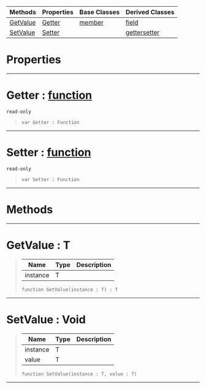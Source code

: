 |Methods|Properties|Base Classes|Derived Classes|
|---|---|---|---|
|[ GetValue](property.md#getvalue-zilch-engine-doc)|[ Getter](property.md#getter-zilch-engine-docum)|[member](member.md)|[field](field.md)|
|[ SetValue](property.md#setvalue-void)|[ Setter](property.md#setter-zilch-engine-docum)| |[gettersetter](gettersetter.md)|


 #  Properties


---  
 #  Getter : [function](function.md)

 `read-only`

> 
> ```TS:Nada
> var Getter : Function


---  
 #  Setter : [function](function.md)

 `read-only`

> 
> ```TS:Nada
> var Setter : Function


---  
 #  Methods


---  
 #  GetValue : T

> 
> |Name|Type|Description|
> |---|---|---|
> |instance|T| |
> ```TS:Nada
> function GetValue(instance : T) : T
> ``` 


---  
 #  SetValue : Void

> 
> |Name|Type|Description|
> |---|---|---|
> |instance|T| |
> |value|T| |
> ```TS:Nada
> function SetValue(instance : T, value : T)
> ``` 


---  
 

 